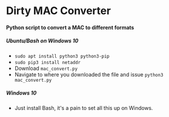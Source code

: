 # Dirty MAC Converter
#### Python script to convert a MAC to different formats
##### Ubuntu/Bash on Windows 10
* `sudo apt install python3 python3-pip`
* `sudo pip3 install netaddr`
* Download `mac_convert.py`
* Navigate to where you downloaded the file and issue `python3 mac_convert.py`

##### Windows 10
* Just install Bash, it's a pain to set all this up on Windows.

